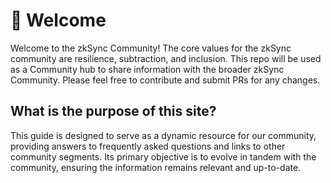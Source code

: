 # 👋 Welcome

Welcome to the zkSync Community! The core values for the zkSync community are resilience, subtraction, and inclusion. This repo will be used as a Community hub to share information with the broader zkSync Community. Please feel free to contribute and submit PRs for any changes.

## What is the purpose of this site?

This guide is designed to serve as a dynamic resource for our community, providing answers to frequently asked questions and links to other community segments. Its primary objective is to evolve in tandem with the community, ensuring the information remains relevant and up-to-date.
